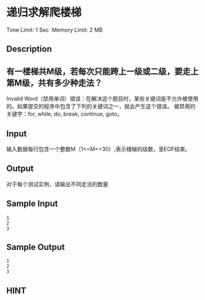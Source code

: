# 递归求解爬楼梯
Time Limit: 1 Sec  Memory Limit: 2 MB


## Description
有一楼梯共M级，若每次只能跨上一级或二级，要走上第M级，共有多少种走法？
-----------------------------------------------------------------------------
Invalid Word（禁用单词）错误：在解决这个题目时，某些关键词是不允许被使用的。如果提交的程序中包含了下列的关键词之一，就会产生这个错误。
被禁用的关键字：for, while, do, break, continue, goto。


## Input
输入数据每行包含一个整数M（1<=M<=30）,表示楼梯的级数，至EOF结束。


## Output
对于每个测试实例，请输出不同走法的数量


## Sample Input
```
1
2
3

```
## Sample Output
```
1
2
3

```

## HINT
